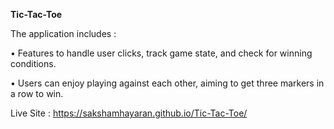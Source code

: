 **Tic-Tac-Toe**

The application includes : 

• Features to handle user clicks, track game state, and check for winning conditions.

• Users can enjoy playing against each other, aiming to get three markers in a row to win.

Live Site : https://sakshamhayaran.github.io/Tic-Tac-Toe/
